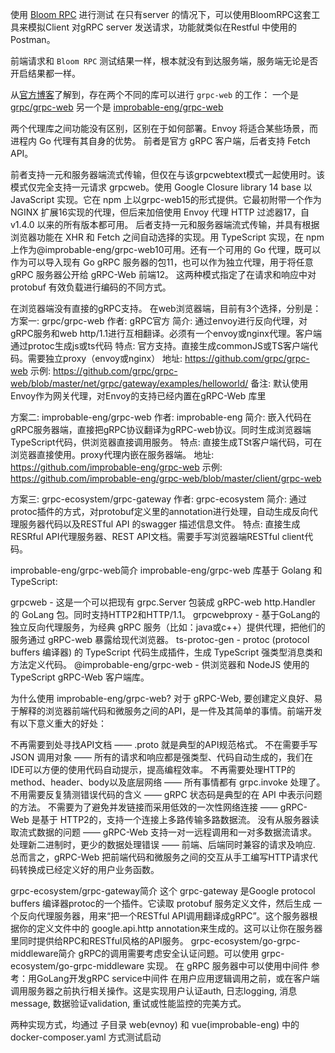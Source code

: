 
使用 [Bloom RPC](https://github.com/bloomrpc/bloomrpc/releases) 进行测试
在只有server 的情况下，可以使用BloomRPC这套工具来模拟Client 对gRPC server 发送请求，功能就类似在Restful 中使用的Postman。

前端请求和 `Bloom RPC` 测试结果一样，根本就没有到达服务端，服务端无论是否开启结果都一样。

从[官方博客](https://grpc.io/blog/state-of-grpc-web/)了解到，存在两个不同的库可以进行 `grpc-web` 的工作：
一个是 [grpc/grpc-web](https://github.com/grpc/grpc-web) 另一个是 [improbable-eng/grpc-web](https://github.com/improbable-eng/grpc-web)

两个代理库之间功能没有区别，区别在于如何部署。Envoy 将适合某些场景，而进程内 Go 代理有其自身的优势。
前者是官方 gRPC 客户端，后者支持 Fetch API。

前者支持一元和服务器端流式传输，但仅在与该grpcwebtext模式一起使用时。该模式仅完全支持一元请求 grpcweb。使用 Google Closure library 14 base 以 JavaScript 实现。它在 npm 上以grpc-web15的形式提供。它最初附带一个作为 NGINX 扩展16实现的代理，但后来加倍使用 Envoy 代理 HTTP 过滤器17，自 v1.4.0 以来的所有版本都可用。
后者支持一元和服务器端流式传输，并具有根据浏览器功能在 XHR 和 Fetch 之间自动选择的实现。用 TypeScript 实现，在 npm 上作为@improbable-eng/grpc-web10可用。还有一个可用的 Go 代理，既可以作为可以导入现有 Go gRPC 服务器的包11，也可以作为独立代理，用于将任意 gRPC 服务器公开给 gRPC-Web 前端12。
这两种模式指定了在请求和响应中对 protobuf 有效负载进行编码的不同方式。

在浏览器端没有直接的gRPC支持。
在web浏览器端，目前有3个选择，分别是：
方案一: grpc/grpc-web
作者:   gRPC官方
简介:   通过envoy进行反向代理，对gRPC服务和web http/1.1进行互相翻译。必须有一个envoy或nginx代理。客户端通过protoc生成js或ts代码
特点:   官方支持。直接生成commonJS或TS客户端代码。需要独立proxy（envoy或nginx）
地址:   https://github.com/grpc/grpc-web
示例:   https://github.com/grpc/grpc-web/blob/master/net/grpc/gateway/examples/helloworld/
备注:   默认使用Envoy作为网关代理，对Envoy的支持已经内置在gRPC-Web 库里

方案二: improbable-eng/grpc-web
作者:	improbable-eng
简介:	嵌入代码在gRPC服务器端，直接把gRPC协议翻译为gRPC-web协议。同时生成浏览器端TypeScript代码，供浏览器直接调用服务。
特点:	直接生成TSt客户端代码，可在浏览器直接使用。proxy代理内嵌在服务器端。
地址:   https://github.com/improbable-eng/grpc-web
示例:   https://github.com/improbable-eng/grpc-web/blob/master/client/grpc-web


方案三: grpc-ecosystem/grpc-gateway
作者:	grpc-ecosystem
简介:	通过protoc插件的方式，对protobuf定义里的annotation进行处理，自动生成反向代理服务器代码以及RESTful API 的swagger 描述信息文件。
特点:	直接生成RESRful API代理服务器、REST API文档。需要手写浏览器端RESTful client代码。


improbable-eng/grpc-web简介
improbable-eng/grpc-web 库基于 Golang 和 TypeScript:

grpcweb - 这是一个可以把现有 grpc.Server 包装成 gRPC-web http.Handler 的 GoLang 包。同时支持HTTP2和HTTP/1.1。
grpcwebproxy - 基于GoLang的独立反向代理服务，为经典 gRPC 服务（比如：java或c++）提供代理，把他们的服务通过 gRPC-web 暴露给现代浏览器。
ts-protoc-gen - protoc (protocol buffers 编译器) 的 TypeScript 代码生成插件，生成 TypeScript 强类型消息类和方法定义代码。
@improbable-eng/grpc-web - 供浏览器和 NodeJS 使用的 TypeScript gRPC-Web 客户端库。

为什么使用 improbable-eng/grpc-web?
对于 gRPC-Web, 要创建定义良好、易于解释的浏览器前端代码和微服务之间的API，是一件及其简单的事情。前端开发有以下意义重大的好处：

不再需要到处寻找API文档 —— .proto 就是典型的API规范格式。
不在需要手写 JSON 调用对象 —— 所有的请求和响应都是强类型、代码自动生成的，我们在IDE可以方便的使用代码自动提示，提高编程效率。
不再需要处理HTTP的method、header、body以及底层网络 —— 所有事情都有 grpc.invoke 处理了。
不用需要反复猜测错误代码的含义 —— gRPC 状态码是典型的在 API 中表示问题的方法。
不需要为了避免并发链接而采用低效的一次性网络连接 —— gRPC-Web 是基于 HTTP2的，支持一个连接上多路传输多路数据流。
没有从服务器读取流式数据的问题 —— gRPC-Web 支持一对一远程调用和一对多数据流请求。
处理新二进制时，更少的数据处理错误 —— 前端、后端同时兼容的请求及响应.
总而言之，gRPC-Web 把前端代码和微服务之间的交互从手工编写HTTP请求代码转换成已经定义好的用户业务函数。



grpc-ecosystem/grpc-gateway简介
这个 grpc-gateway 是Google protocol buffers 编译器protoc的一个插件。它读取 protobuf 服务定义文件，然后生成 一个反向代理服务器，用来“把一个RESTful API调用翻译成gRPC”。这个服务器根据你的定义文件中的 google.api.http annotation来生成的。这可以让你在服务器里同时提供给RPC和RESTful风格的API服务。
grpc-ecosystem/go-grpc-middleware简介
gRPC的调用需要考虑安全认证问题。可以使用 grpc-ecosystem/go-grpc-middleware 实现。
在 gRPC 服务器中可以使用中间件 参考：用GoLang开发gRPC service中间件 在用户应用逻辑调用之前，或在客户端调用服务器之前执行相关操作。这是实现用户认证auth, 日志logging, 消息message, 数据验证validation, 重试或性能监控的完美方式。


两种实现方式，均通过 子目录 web(evnoy) 和 vue(improbable-eng) 中的 docker-composer.yaml 方式测试启动
